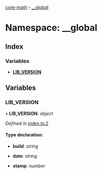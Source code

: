 [core-math](../README.md) › [__global](__global.md)

# Namespace: __global

## Index

### Variables

* [__LIB_VERSION__](__global.md#__lib_version__)

## Variables

###  __LIB_VERSION__

• **__LIB_VERSION__**: *object*

*Defined in [index.ts:2](https://github.com/sibvrv/core-math/blob/1c4fb6a/src/index.ts#L2)*

#### Type declaration:

* **build**: *string*

* **date**: *string*

* **stamp**: *number*
